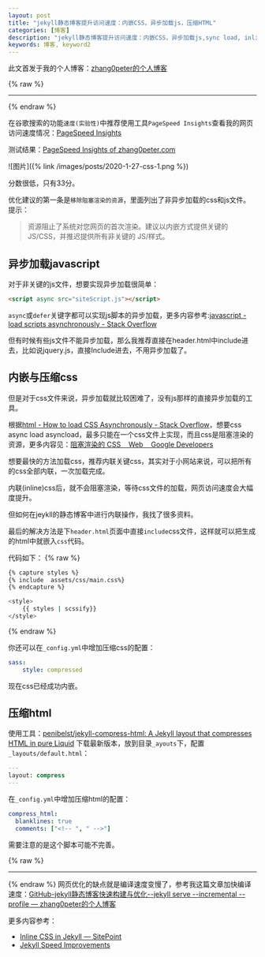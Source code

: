 ```yaml
---
layout: post
title: "jekyll静态博客提升访问速度：内嵌CSS，异步加载js，压缩HTML"
categories: [博客]
description: "jekyll静态博客提升访问速度：内嵌CSS，异步加载js,sync load, inline css"
keywords: 博客, keyword2
---
```


此文首发于我的个人博客：[zhang0peter的个人博客](https://zhang0peter.com)         

{% raw %}
***          
{% endraw %}

在谷歌搜索的功能`速度(实验性)`中推荐使用工具`PageSpeed Insights`查看我的网页访问速度情况：[PageSpeed Insights](https://developers.google.com/speed/pagespeed/insights/)

测试结果：[PageSpeed Insights of zhang0peter.com](https://developers.google.com/speed/pagespeed/insights/?url=https%3A%2F%2Fzhang0peter.com%2F&hl=zh_CN)



![图片]({% link /images/posts/2020-1-27-css-1.png %})

分数很低，只有33分。

优化建议的第一条是`移除阻塞渲染的资源`，里面列出了非异步加载的css和js文件。提示：

> 资源阻止了系统对您网页的首次渲染。建议以内嵌方式提供关键的 JS/CSS，并推迟提供所有非关键的 JS/样式。

## 异步加载javascript
对于非关键的js文件，想要实现异步加载很简单：
```html
<script async src="siteScript.js"></script>
```
`async`或`defer`关键字都可以实现js脚本的异步加载，更多内容参考:[javascript - load scripts asynchronously - Stack Overflow](https://stackoverflow.com/questions/7718935/load-scripts-asynchronously)

但有时候有些js文件不能异步加载，那么我推荐直接在header.html中include进去，比如说jquery.js，直接Include进去，不用异步加载了。
## 内嵌与压缩css
但是对于css文件来说，异步加载就比较困难了，没有js那样的直接异步加载的工具。

根据[html - How to load CSS Asynchronously - Stack Overflow](https://stackoverflow.com/questions/32759272/how-to-load-css-asynchronously)，想要css async load asyncload，最多只能在一个css文件上实现，而且css是阻塞渲染的资源，更多内容见：[阻塞渲染的 CSS    Web    Google Developers](https://developers.google.com/web/fundamentals/performance/critical-rendering-path/render-blocking-css)

想要最快的方法加载css，推荐内联关键css，其实对于小网站来说，可以把所有的css全部内联，一次加载完成。

内联(inline)css后，就不会阻塞渲染，等待css文件的加载，网页访问速度会大幅度提升。

但如何在jeykll的静态博客中进行内联操作，我找了很多资料。

最后的解决方法是下`header.html`页面中直接`include`css文件，这样就可以把生成的html中就嵌入`css`代码。

代码如下：
{% raw %}
```sh
{% capture styles %}
{% include  assets/css/main.css%}
{% endcapture %}

<style>
    {{ styles | scssify}}
</style>
```
{% endraw %}

你还可以在`_config.yml`中增加压缩css的配置：
```yml
sass:
    style: compressed
```
现在css已经成功内嵌。

## 压缩html
使用工具：[penibelst/jekyll-compress-html: A Jekyll layout that compresses HTML in pure Liquid](https://github.com/penibelst/jekyll-compress-html)
下载最新版本，放到目录`_ayouts`下，配置`_layouts/default.html`：
```sql
---
layout: compress
---
```
在`_config.yml`中增加压缩html的配置：
```yml
compress_html:
  blanklines: true
  comments: ["<!-- ", " -->"]
```
需要注意的是这个脚本可能不完善。

{% raw %}
***          
{% endraw %}
网页优化的缺点就是编译速度变慢了，参考我这篇文章加快编译速度：[GitHub-jekyll静态博客快速构建与优化--jekyll serve --incremental --profile — zhang0peter的个人博客](https://zhang0peter.com/2020/01/25/github-jekyll-fast-build/)

更多内容参考：
- [Inline CSS in Jekyll — SitePoint](https://www.sitepoint.com/inline-css-in-jekyll/)
- [Jekyll Speed Improvements](https://brototyp.de/blog/jekyll-speed-improvements/)
